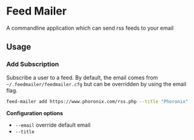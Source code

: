 # Feed Mailer

A commandline application which can send rss feeds to your email

## Usage

### Add Subscription

Subscribe a user to a feed. By default, the email comes from `~/.feedmailer/feedmailer.cfg` but can be overridden by using the email flag.

``` bash
feed-mailer add https://www.phoronix.com/rss.php --title "Phoronix"
```

**Configuration options**

+ `--email` <email> override default email
+ `--title` <title> title of feed
+ `--digest` enable digest of feed instead individual entries. Default is false


### List Subscriptions

Show what feeds users are subscribed to. The numbers listed are the `subscription_id`.

``` bash
feedmailer list
```

``` bash
1. Phoronix -> user@mail.com
```

### List Feeds

Show all feeds that feedmailer knows about. This is useful for commands which require a `feed_id` such as the `refresh` command.

``` bash
feedmailer list-feeds
```

``` bash
1. Phoronix
```

### Remove Subscription

Remove subscription from feedmailer. The id of the subscription can be found using the `list` command.

``` bash
feed-mailer remove <id>
```

### Refresh feeds

Download latest articles for feeds and store them for mailing at some point

**IMPORTANT** This command must be ran regularly in order for the `deliver` command to work otherwise the `deliver` command will never find any articles to deliver

`feed-mailer refresh`

``` bash
feed-mailer refresh <id>
```

### Deliver Emails

``` bash
feed-mailer deliver <ids>
```

**Configuration flags**

+ `--pretend` Show which items would be mailed without actually mailing them

## Configuration

When feed-mailer is first ran, it will create a default configuration file in `~/.feedmailer/feedmailer.cfg`. Below is example configuration with default values.

``` ini
[DEFAULT]
# Default email to use for subscriptions.
# This is required when adding a feed unless the `--email` is used
email =

# Enables digest mode for subscription. Instead of sending out articles as
# individual emails, one email is sent containing all new articles found
digest=No

# Host of the smtp server
smtp_host=

# Port to use to connect to the smtp server
smtp_port=25

# Decides whether to use ssl encryption for communicating with the smtp server
smtp_ssl=No

# Determines whether the smtp server requires authentication
smtp_auth=No

# Login credentials to use when the server requires authentication
smtp_user=
smtp_password=
```

## Scheduling

Manually running commands to refresh and deliver feeds is tedious. It's easier to schedule feedmailer commands to run at certain time intervals.

For those on linux systems, `cron` suits our purposes for scheduling time based tasks.

### Adding Cron Jobs

1. Edit cron tasks for current user

    ``` bash
    crontab -e
    ```

2. Add an entry for refreshing feeds. This entry runs the refresh command every 6 hours

    ``` cron
    0 */6 * * *  feedmailer refresh
    ```

3. Also add an entry for delivering emails for a subscription. The entry below would deliver emails at 4am every day.

    ``` cron
    0 4 * * * feedmail deliver 1
    ```
